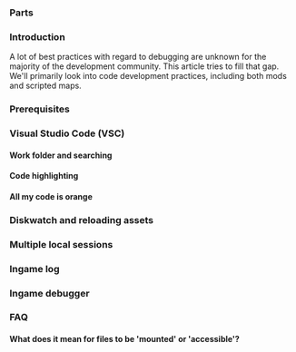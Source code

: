 
### Parts

### Introduction
A lot of best practices with regard to debugging are unknown for the majority of the development community. This article tries to fill that gap. We'll primarily look into code development practices, including both mods and scripted maps.

### Prerequisites

### Visual Studio Code (VSC)

#### Work folder and searching

#### Code highlighting

#### All my code is orange

### Diskwatch and reloading assets

### Multiple local sessions

### Ingame log

### Ingame debugger

### FAQ

#### What does it mean for files to be 'mounted' or 'accessible'?

